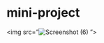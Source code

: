 # mini-project
<img src=”![Screenshot (6)](https://github.com/user-attachments/assets/9d620a37-26e5-462b-baf2-ea8a5d55d6fc)
”>

